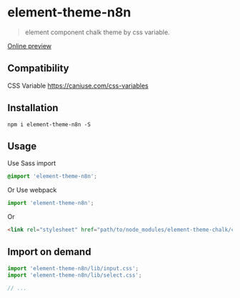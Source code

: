 # element-theme-n8n
> element component chalk theme by css variable.

[Online preview](https://n8n-io.github.io/element-theme-n8n/)

## Compatibility

CSS Variable
https://caniuse.com/css-variables

## Installation
```shell
npm i element-theme-n8n -S
```

## Usage

Use Sass import
```css
@import 'element-theme-n8n';
```

Or Use webpack
```javascript
import 'element-theme-n8n';
```

Or
```html
<link rel="stylesheet" href="path/to/node_modules/element-theme-chalk/css-variable/lib/index.css">
```

##  Import on demand
```javascript
import 'element-theme-n8n/lib/input.css';
import 'element-theme-n8n/lib/select.css';

// ...
```
